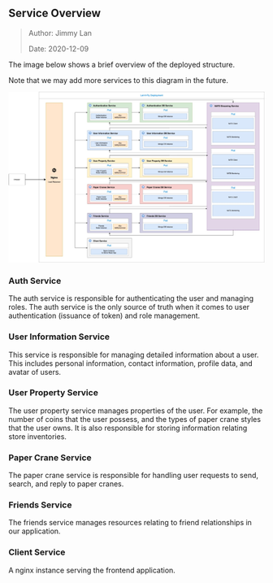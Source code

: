 ## Service Overview

> Author: Jimmy Lan
>
> Date: 2020-12-09

The image below shows a brief overview of the deployed structure.

Note that we may add more services to this diagram in the future.

![service diagram](service-overview.jpg)

### Auth Service

The auth service is responsible for authenticating the user and managing
roles. The auth service is the only source of truth when it comes to
user authentication (issuance of token) and role management.

### User Information Service

This service is responsible for managing detailed information about a user. 
This includes personal information, contact information, profile data, and 
avatar of users.

### User Property Service

The user property service manages properties of the user. For example, the number
of coins that the user possess, and the types of paper crane styles that the user owns.
It is also responsible for storing information relating store inventories.

### Paper Crane Service

The paper crane service is responsible for handling user requests to send, search, and
reply to paper cranes.

### Friends Service

The friends service manages resources relating to friend relationships in our application.

### Client Service

A nginx instance serving the frontend application.